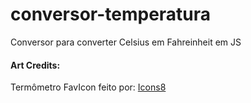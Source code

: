 # conversor-temperatura

Conversor para converter Celsius em Fahreinheit em JS 

#### Art Credits:

Termômetro FavIcon feito por: <a href="https://icons8.com/icons" title="icons8">Icons8</a>